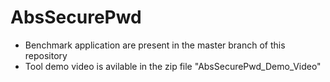 # AbsSecurePwd

- Benchmark application are present in the master branch of this repository
- Tool demo video is avilable in the zip file "AbsSecurePwd_Demo_Video"
